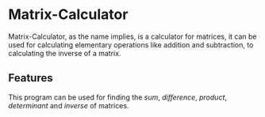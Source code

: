 # Matrix-Calculator
Matrix-Calculator, as the name implies, is a calculator for matrices, it can be used for calculating elementary operations like addition and subtraction, to calculating the inverse of a matrix.

## Features
This program can be used for finding the *sum*, *difference*, *product*, *determinant* and *inverse* of matrices.

